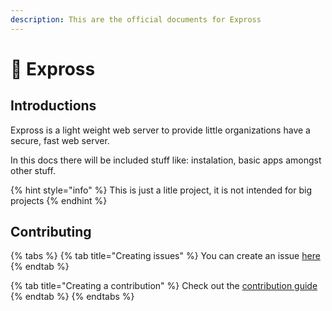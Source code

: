```yaml
---
description: This are the official documents for Expross
---
```


# 🌟 Expross

## Introductions

 Expross is a light weight web server to provide little organizations have a secure, fast web server.

In this docs there will be included stuff like: instalation, basic apps amongst other stuff.

{% hint style="info" %}
 This is just a litle project, it is not intended for big projects
{% endhint %}

## Contributing

{% tabs %}
{% tab title="Creating issues" %}
You can create an issue [here](https://github.com/mauro-balades/expross/issues/new)
{% endtab %}

{% tab title="Creating a contribution" %}
Check out the [contribution guide](https://github.com/mauro-balades/expross/blob/main/CONTRIBUTING.md)
{% endtab %}
{% endtabs %}

